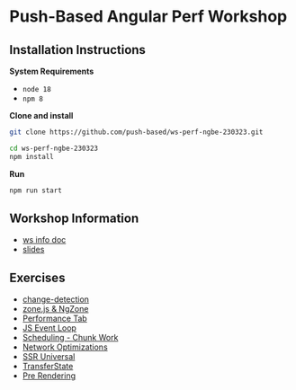 # Push-Based Angular Perf Workshop

## Installation Instructions

**System Requirements**

* `node 18`
* `npm 8`

**Clone and install**

```bash
git clone https://github.com/push-based/ws-perf-ngbe-230323.git

cd ws-perf-ngbe-230323
npm install
```

**Run**

```bash
npm run start
```

## Workshop Information

* [ws info doc](https://docs.google.com/document/d/13jnUbzVw9vW3JzGsSrAgvyjHkT4NJxL8T2OhnH8MnAI/edit)
* [slides](https://drive.google.com/drive/u/1/folders/18290ZAsHZkC4S_bOADrmO0J8uTUu8qsv)

## Exercises

* [change-detection](./exercises/change-detection%20-%20OnPush.md)
* [zone.js & NgZone](./exercises/change-detection%20-%20ngZone.md)
* [Performance Tab](./exercises/performance-tab-flame-charts.md)
* [JS Event Loop](./exercises/event-loop.md)
* [Scheduling - Chunk Work](./exercises/scheduling-chunk-work.md)
* [Network Optimizations](./exercises/network-optimizations.md)
* [SSR Universal](./exercises/ssr-with-universal.md)
* [TransferState](./exercises/transfer-state.md)
* [Pre Rendering](./exercises/pre-rendering.md)
